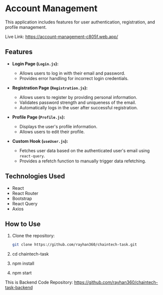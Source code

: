# Account Management
This application includes features for user authentication, registration, and profile management.

Live Link: https://account-management-c805f.web.app/

## Features

- **Login Page (`Login.js`):**
  - Allows users to log in with their email and password.
  - Provides error handling for incorrect login credentials.

- **Registration Page (`Registration.js`):**
  - Allows users to register by providing personal information.
  - Validates password strength and uniqueness of the email.
  - Automatically logs in the user after successful registration.

- **Profile Page (`Profile.js`):**
  - Displays the user's profile information.
  - Allows users to edit their profile.

- **Custom Hook (`useUser.js`):**
  - Fetches user data based on the authenticated user's email using `react-query`.
  - Provides a refetch function to manually trigger data refetching.

## Technologies Used

- React
- React Router
- Bootstrap
- React Query
- Axios

## How to Use

1. Clone the repository:

   ```bash
   git clone https://github.com/rayhan360/chaintech-task.git
2. cd chaintech-task
3. npm install
4. npm start

This is Backend Code Repository: https://github.com/rayhan360/chaintech-task-backend